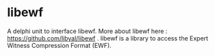 # libewf
A delphi unit to interface libewf.
More about libewf here : https://github.com/libyal/libewf .
libewf is a library to access the Expert Witness Compression Format (EWF).
